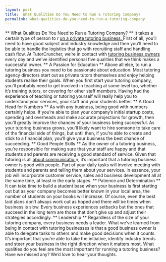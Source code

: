 ```yaml
---
layout: post
title:  What Qualities Do You Need to Run a Tutoring Company?
permalink: what-qualities-do-you-need-to-run-a-tutoring-company
---
```

** What Qualities Do You Need to Run a Tutoring Company? ** It takes a certain type of person to r [ un a private tutoring business. ](http://www.tutorcruncher.com/tutor-scheduling-software/) First of all, you’ll need to have good subject and industry knowledge and then you’ll need to be able to handle the logistics that go with recruiting staff and handling cash flow. At TutorCruncher, we’re in contact with [ tutoring ](http://www.tutorcruncher.com/what-makes-a-good-tuition-agency-director/) [ business owners ](http://www.tutorcruncher.com/what-makes-a-good-tuition-agency-director/) every day and we’ve identified personal five qualities that we think makes a successful owner. ** A Passion for Education ** Above all else, to run a tutoring business you need to be passionate about education. Most tutoring agency directors start out as private tutors themselves and enjoy helping students realise their goals. When you first start your tutoring company, you’ll probably need to get involved in teaching at some level too, whether it’s training tutors, or covering for other staff members. Having had the experience of teaching or tutoring yourself will really help you to understand your services, your staff and your students better. ** A Good Head for Numbers ** As with any business, being good with numbers certainly helps. If you’re able to plan your company’s initial startup costs, spending and overheads and make accurate projections for growth, then you’ll greatly improve the chances of your business being successful. As your tutoring business grows, you’ll likely want to hire someone to take care of the financial side of things, but until then, if you’re able to create and stick to a financial plan, you’ll give your business the best chance of succeeding. ** Good People Skills ** As the owner of a tutoring business, you’re responsible for making sure that your staff are happy and that students and parents are receiving a good standard of service. Given that tutoring is all [ about ](http://www.tutorcruncher.com/communication-is-key/) [ communicatio ](http://www.tutorcruncher.com/communication-is-key/) n, it’s important that a tutoring business owner is good with people. Part of your daily tasks will involve meeting with students and parents and telling them about your services. In essence, your job will incorporate customer service, sales and business development all at the same time, at least in the early stages. ** Patience and Determination ** It can take time to build a student base when your business is first starting out but as your company becomes better known in your local area, the number of students on your books will increase. Of course, even the best laid plans don’t always work out as hoped and there will be times when business is slow. Every business experiences setbacks but the ones that succeed in the long term are those that don’t give up and adjust their strategies accordingly. ** Leadership ** Regardless of the size of your tutoring company, every business needs a leader. What we’ve learned from being in contact with tutoring businesses is that a good business owner is able to delegate tasks to others and make good decisions when it counts. It’s important that you’re able to take the initiative, identify industry trends and steer your business in the right direction when it matters most. What qualities do you feel are the most important for running a tutoring business? Have we missed any? We’d love to hear your thoughts.
